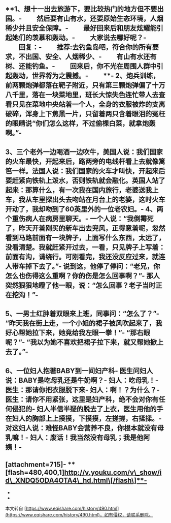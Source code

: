 **1、想十一出去旅游下，要比较热门的地方但不要出国。-
　　然后要有山有水，还要原始生态环境，人烟稀少并且安全保障。-
　　最好回来后和朋友炫耀能引起她们的羡慕和轰动。-
　　大家说去哪好呢？-
　　回复：-
　　推荐:去钓鱼岛吧，符合你的所有要求，不出国、安全、人烟稀少、-
　　有山有水还有树、还能钓鱼。-
　　回来后，你不光在周围人群中引起轰动，世界将为之震撼。-
　　**-
**2、炮兵训练，前两颗炮弹都落在靶子附近，只有第三颗炮弹偏了十万八千里，落在一块菜地里，班长大惊失色连忙带人去查看只见在菜地中央站着一个人，全身的衣服被炸的支离破碎，浑身上下焦黑一片，只留着两只含着眼泪的冤枉的眼睛说“你们怎么这样，不过偷棵白菜，就拿炮轰啊。”**-
-
**3、三个老外一边喝酒一边吹牛，美国人说：我们国家的火车最快，开起来后，路两旁的电线杆看上去就像篱笆一样。法国人说：我们国家的火车才叫快，开起来后要赶紧向铁轨上泼水，否则铁轨就会融化。英国人站了起来：那算什么，有一次我在国内旅行，老婆送我上车，我从车里探出头去吻站在月台上的老婆，这时火车开动了，我却吻到了60英里外的一位老农妇。**-
**4、两个重伤病人在病房里聊天。**-
**一个人说：“我倒霉死了，昨天开着刚买的新车出去兜风，正得意着呢，忽然看到马路前面有一块牌子，上面写什么东西，太远了，没看清楚。我就赶紧开过去，一看，只见牌子上写着：前面有沟，请绕行。可刚看完，我还没反应过来，就连人带车掉下去了。”**-
**说到这，他停了停问：“老兄，你怎么也伤得这么重啊？你的伤是怎么回事啊？”**-
**那人突然狠狠地瞪了他一眼，说：“怎么回事？老子当时正在挖沟！”**-
-
**5、一男士红肿着双眼来上班，同事问：“怎么了？”**-
**“昨天我在街上走，一个小姐的裙子被风吹起来了，我好心帮她拉下来，她竟给我左眼一拳！”**-
**“那右眼呢？”**-
**“我以为她不喜欢把裙子拉下来，就又帮她掀上去了。”**-
-
**6、一位妇人抱著BABY到一间妇产科**-
**医生问妇人说：BABY是吃母乳还是牛奶啊？**-
**妇人：吃母乳！**-
**医生：那请你把衣服脱下来**-
**妇人：啊！？为什么？**-
**医生：请你不用紧张，这里是妇产科，绝不会对你有任何侵犯的**-
**妇人半信半疑的脱去了上衣，医生用他的手在妇人的胸部上上摸摸，下摸摸，左搓搓，右揉揉。**-
**对这妇人说：难怪BABY会营养不良，你根本就没有母乳嘛！**-
**妇人：废话！我当然没有母乳；我是他阿姨！**-
-
**\[attachment=715\]**-
**\[flash=480,400,1\]http://v.youku.com/v\_show/id\_XNDQ5ODA4OTA4\_hd.html\[/flash\]**-
-
-

-

本文转自 [https://www.eqishare.com/history/490.html](https://www.eqishare.com/history/490.html)，如有侵权，请联系删除。